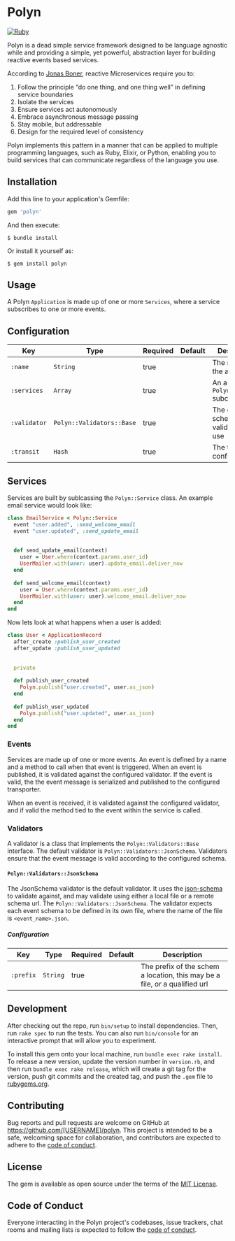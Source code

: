# Polyn
[![Ruby](https://github.com/SpiffInc/polyn-ruby/actions/workflows/ruby.yml/badge.svg)](https://github.com/SpiffInc/polyn-ruby/actions/workflows/ruby.yml)

Polyn is a dead simple service framework designed to be language agnostic while
and providing a simple, yet powerful, abstraction layer for building reactive events
based services.

According to [Jonas Boner](http://jonasboner.com/), reactive Microservices require you to:
1. Follow the principle “do one thing, and one thing well” in defining service boundaries
2. Isolate the services
3. Ensure services act autonomously
4. Embrace asynchronous message passing 
5. Stay mobile, but addressable 
6. Design for the required level of consistency

Polyn implements this pattern in a manner that can be applied to multiple programming
languages, such as Ruby, Elixir, or Python, enabling you to build services that can
communicate regardless of the language you use.

## Installation

Add this line to your application's Gemfile:

```ruby
gem 'polyn'
```

And then execute:

    $ bundle install

Or install it yourself as:

    $ gem install polyn

## Usage

A Polyn `Application` is made up of one or more `Services`, where a service subscribes
to one or more events.

## Configuration

| Key | Type | Required | Default                           | Description                             |
| --- | --- | --- |-----------------------------------|-----------------------------------------|
| `:name` | `String` | true |                                   | The name of the application             |
| `:services` | `Array` | true |                                   | An array of `Polyn::Service` subclasses |
| `:validator` | `Polyn::Validators::Base` | true | | The event schema validator to use       |
| `:transit` | `Hash` | true |                                   | The transit configuration |

## Services

Services are built by sublcassing the `Polyn::Service` class. An example email service
would look like:

```ruby
class EmailService < Polyn::Service
  event "user.added", :send_welcome_email
  event "user.updated", :send_update_email
  
  
  def send_update_email(context)
    user = User.where(context.params.user_id)
    UserMailer.with(user: user).update_email.deliver_now
  end
  
  def send_welcome_email(context)
    user = User.where(context.params.user_id)
    UserMailer.with(user: user).welcome_email.deliver_now
  end
end
```

Now lets look at what happens when a user is added:

```ruby
class User < ApplicationRecord
  after_create :publish_user_created
  after_update :publish_user_updated
  
  
  private
  
  def publish_user_created
    Polyn.publish("user.created", user.as_json)
  end
  
  def publish_user_updated
    Polyn.publish("user.updated", user.as_json)
  end
end
```

### Events
Services are made up of one or more events. An event is defined by a name and a method to call when that event is triggered.
When an event is published, it is validated against the configured validator. If the event is valid, the the event message
is serialized and published to the configured transporter.

When an event is received, it is validated against the configured validator, and if valid the method tied to the event within
the service is called.

### Validators
A validator is a class that implements the `Polyn::Validators::Base` interface. The default validator is 
`Polyn::Validators::JsonSchema`. Validators ensure that the event message is valid according to the configured schema.

#### `Polyn::Validators::JsonSchema`
The JsonSchema validator is the default validator. It uses the [json-schema](https://json-schema.org/) to validate against,
and may validate using either a local file or a remote schema url. The `Polyn::Validators::JsonSchema`. The validator expects
each event schema to be defined in its own file, where the name of the file is `<event_name>.json`.

##### Configuration
| Key | Type | Required | Default                           | Description                             |
| -- | --- | --- |-----------------------------------|-----------------------------------------|
| `:prefix` | `String` | true | | The prefix of the schem a location, this may be a file, or a qualified url  |

## Development

After checking out the repo, run `bin/setup` to install dependencies. Then, run 
`rake spec` to run the tests. You can also run `bin/console` for an interactive 
prompt that will allow you to experiment.

To install this gem onto your local machine, run `bundle exec rake install`. To 
release a new version, update the version number in `version.rb`, and then run 
`bundle exec rake release`, which will create a git tag for the version, push git 
commits and the created tag, and push the `.gem` file to
[rubygems.org](https://rubygems.org).

## Contributing

Bug reports and pull requests are welcome on GitHub at https://github.com/[USERNAME]/polyn. This project is intended to be a safe, welcoming space for collaboration, and contributors are expected to adhere to the [code of conduct](https://github.com/[USERNAME]/polyn/blob/master/CODE_OF_CONDUCT.md).

## License

The gem is available as open source under the terms of the [MIT License](https://opensource.org/licenses/MIT).

## Code of Conduct

Everyone interacting in the Polyn project's codebases, issue trackers, chat rooms and mailing lists is expected to follow the [code of conduct](https://github.com/[USERNAME]/polyn/blob/master/CODE_OF_CONDUCT.md).
